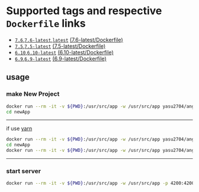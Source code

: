# Supported tags and respective `Dockerfile` links
* [`7.6`](https://github.com/yasu2704/angular-cli/blob/2e1c4cafe253ad7bef170978688b7cb6b2c59055/7.6-latest/Dockerfile),[`7.6-latest`](https://github.com/yasu2704/angular-cli/blob/2e1c4cafe253ad7bef170978688b7cb6b2c59055/7.6-latest/Dockerfile),[`latest`](https://github.com/yasu2704/angular-cli/blob/2e1c4cafe253ad7bef170978688b7cb6b2c59055/7.6-latest/Dockerfile) [(7.6-latest/Dockerfile)](https://github.com/yasu2704/angular-cli/blob/2e1c4cafe253ad7bef170978688b7cb6b2c59055/7.6-latest/Dockerfile)
* [`7.5`](https://github.com/yasu2704/angular-cli/blob/a664f3794dfd26db09a7463268a18a42c3d01d93/7.5-latest/Dockerfile),[`7.5-latest`](https://github.com/yasu2704/angular-cli/blob/a664f3794dfd26db09a7463268a18a42c3d01d93/7.5-latest/Dockerfile) [(7.5-latest/Dockerfile)](https://github.com/yasu2704/angular-cli/blob/a664f3794dfd26db09a7463268a18a42c3d01d93/7.5-latest/Dockerfile)
* [`6.10`](https://github.com/yasu2704/angular-cli/blob/2e1c4cafe253ad7bef170978688b7cb6b2c59055/6.10-latest/Dockerfile),[`6.10-latest`](https://github.com/yasu2704/angular-cli/blob/2e1c4cafe253ad7bef170978688b7cb6b2c59055/6.10-latest/Dockerfile) [(6.10-latest/Dockerfile)](https://github.com/yasu2704/angular-cli/blob/2e1c4cafe253ad7bef170978688b7cb6b2c59055/6.10-latest/Dockerfile)
* [`6.9`](https://github.com/yasu2704/angular-cli/blob/a664f3794dfd26db09a7463268a18a42c3d01d93/6.9-latest/Dockerfile),[`6.9-latest`](https://github.com/yasu2704/angular-cli/blob/a664f3794dfd26db09a7463268a18a42c3d01d93/6.9-latest/Dockerfile) [(6.9-latest/Dockerfile)](https://github.com/yasu2704/angular-cli/blob/a664f3794dfd26db09a7463268a18a42c3d01d93/6.9-latest/Dockerfile)

## usage

### make New Project
```bash
docker run --rm -it -v ${PWD}:/usr/src/app -w /usr/src/app yasu2704/angular-cli:6.10 ng new newApp
cd newApp
```
---
if use [yarn](https://yarnpkg.com/)
```bash
docker run --rm -it -v ${PWD}:/usr/src/app -w /usr/src/app yasu2704/angular-cli:6.10 ng new newApp --skip-npm
cd newApp
docker run --rm -it -v ${PWD}:/usr/src/app -w /usr/src/app yasu2704/angular-cli:6.10 yarn install --ignore-optional
```
---
### start server
```bash
docker run --rm -it -v ${PWD}:/usr/src/app -w /usr/src/app -p 4200:4200 yasu2704/angular-cli:6.10 ng s
```
